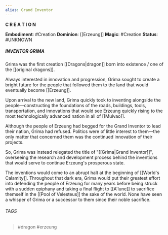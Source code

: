 ```yaml
---
alias: Grand Inventor
---
```

**C R E A T I O N**

**Embodiment**: #Creation
**Dominion**: [[Erzeung]]
**Magic**: #Creation
**Status**: #UNKNOWN 
##### **INVENTOR GRIMA**

Grima was the first creation [[Dragons|dragon]] born into existence / one of the [[original dragons]].

Always interested in innovation and progression, Grima sought to create a bright future for the people that followed them to the land that would eventually become [[Erzeung]]. 

Upon arrival to the new land, Grima quickly took to inventing alongside the people—constructing the foundations of the roads, buildings, tools, transportation, and innovations that would see Erzeung quickly rising to the most technologically advanced nation in all of [[Mulvao]]. 

Although the people of Erzeung had begged for the Grand Inventor to lead their nation, Grima had refused. Politics were of little interest to them—the only matter that concerned them was the continued innovation of their projects. 

So, Grima was instead relegated the title of "[[Grima|Grand Inventor]]", overseeing the research and development process behind the inventions that would serve to continue Erzeung's prosperous state. 

The inventions would come to an abrupt halt at the beginning of [[World's Calamity]]. Throughout that dark era, Grima would put their greatest effort into defending the people of Erzeung for many years before being struck with a sudden epiphany and taking a final flight to [[A'lune]] to sacrifice themself in the [[Pool of Velesteus]] the sake of the world. None have seen a whisper of Grima or a successor to them since their noble sacrifice.

###### TAGS
> #dragon #erzeung 
